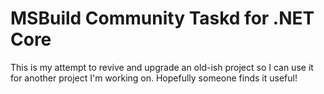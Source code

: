 ﻿# MSBuild Community Taskd for .NET Core

This is my attempt to revive and upgrade an old-ish project so I can use it for another project I'm working on.  Hopefully someone finds it useful!